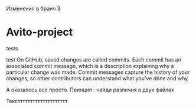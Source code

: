 Изменения в бранч 3
# Avito-project

tests

test
On GitHub, saved changes are called commits. Each commit has an associated commit message, which is a description explaining why a particular change was made. Commit messages capture the history of your changes, so other contributors can understand what you’ve done and why.


А оказалось все просто. Принцип : найди различия в двух файлах

Текстттттттттттттттттттт
